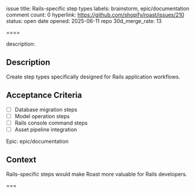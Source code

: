 issue title: Rails-specific step types
labels: brainstorm, epic/documentation
comment count: 0
hyperlink: https://github.com/shopify/roast/issues/210
status: open
date opened: 2025-06-11
repo 30d_merge_rate: 13

====

description:
## Description
Create step types specifically designed for Rails application workflows.

## Acceptance Criteria
- [ ] Database migration steps
- [ ] Model operation steps
- [ ] Rails console command steps
- [ ] Asset pipeline integration

Epic: epic/documentation

## Context
Rails-specific steps would make Roast more valuable for Rails developers.

===

